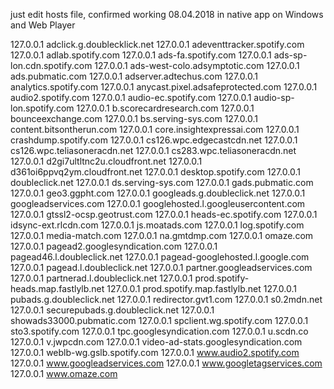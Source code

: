 just edit hosts file, confirmed working 08.04.2018 in native app on Windows and Web Player

127.0.0.1 adclick.g.doublecklick.net
127.0.0.1 adeventtracker.spotify.com
127.0.0.1 adlab.spotify.com
127.0.0.1 ads-fa.spotify.com
127.0.0.1 ads-sp-lon.cdn.spotify.com
127.0.0.1 ads-west-colo.adsymptotic.com
127.0.0.1 ads.pubmatic.com
127.0.0.1 adserver.adtechus.com
127.0.0.1 analytics.spotify.com
127.0.0.1 anycast.pixel.adsafeprotected.com
127.0.0.1 audio2.spotify.com
127.0.0.1 audio-ec.spotify.com
127.0.0.1 audio-sp-lon.spotify.com
127.0.0.1 b.scorecardresearch.com
127.0.0.1 bounceexchange.com
127.0.0.1 bs.serving-sys.com
127.0.0.1 content.bitsontherun.com
127.0.0.1 core.insightexpressai.com
127.0.0.1 crashdump.spotify.com
127.0.0.1 cs126.wpc.edgecastcdn.net
127.0.0.1 cs126.wpc.teliasoneracdn.net
127.0.0.1 cs283.wpc.teliasoneracdn.net
127.0.0.1 d2gi7ultltnc2u.cloudfront.net
127.0.0.1 d361oi6ppvq2ym.cloudfront.net
127.0.0.1 desktop.spotify.com
127.0.0.1 doubleclick.net
127.0.0.1 ds.serving-sys.com
127.0.0.1 gads.pubmatic.com
127.0.0.1 geo3.ggpht.com
127.0.0.1 googleads.g.doubleclick.net
127.0.0.1 googleadservices.com
127.0.0.1 googlehosted.l.googleusercontent.com
127.0.0.1 gtssl2-ocsp.geotrust.com
127.0.0.1 heads-ec.spotify.com
127.0.0.1 idsync-ext.rlcdn.com
127.0.0.1 js.moatads.com
127.0.0.1 log.spotify.com
127.0.0.1 media-match.com
127.0.0.1 na.gmtdmp.com
127.0.0.1 omaze.com
127.0.0.1 pagead2.googlesyndication.com
127.0.0.1 pagead46.l.doubleclick.net
127.0.0.1 pagead-googlehosted.l.google.com
127.0.0.1 pagead.l.doubleclick.net
127.0.0.1 partner.googleadservices.com
127.0.0.1 partnerad.l.doubleclick.net
127.0.0.1 prod.spotify-heads.map.fastlylb.net
127.0.0.1 prod.spotify.map.fastlylb.net
127.0.0.1 pubads.g.doubleclick.net
127.0.0.1 redirector.gvt1.com
127.0.0.1 s0.2mdn.net
127.0.0.1 securepubads.g.doubleclick.net
127.0.0.1 showads33000.pubmatic.com
127.0.0.1 spclient.wg.spotify.com
127.0.0.1 sto3.spotify.com
127.0.0.1 tpc.googlesyndication.com
127.0.0.1 u.scdn.co
127.0.0.1 v.jwpcdn.com
127.0.0.1 video-ad-stats.googlesyndication.com
127.0.0.1 weblb-wg.gslb.spotify.com
127.0.0.1 www.audio2.spotify.com
127.0.0.1 www.googleadservices.com
127.0.0.1 www.googletagservices.com
127.0.0.1 www.omaze.com
